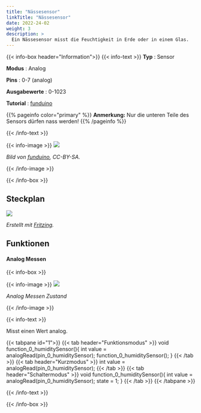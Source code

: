```yaml
---
title: "Nässesensor"
linkTitle: "Nässesensor"
date: 2022-24-02
weight: 3
description: >
  Ein Nässesensor misst die Feuchtigkeit in Erde oder in einem Glas.
---
```


{{< info-box header="Information">}}
{{< info-text >}}
  **Typ** : Sensor

  **Modus** : Analog

  **Pins** : 0-7 (analog)

  **Ausgabewerte** : 0-1023

  **Tutorial** : [funduino](https://funduino.de/nr-17-feuchtigkeitssensor) 

  {{% pageinfo color="primary" %}}
**Anmerkung:** Nur die unteren Teile des Sensors dürfen nass werden!
{{% /pageinfo %}}

  {{< /info-text >}}

  {{< info-image >}}
   ![](https://funduinoshop.com/media/image/ed/1c/24/feuchtigkeitssensor-fuer-arduino-mikrocontroller-front.jpg)
   
   _Bild von [funduino](https://funduinoshop.com/media/image/ed/1c/24/feuchtigkeitssensor-fuer-arduino-mikrocontroller-front.jpg), CC-BY-SA._

  {{< /info-image >}}

{{< /info-box >}}

## Steckplan
![](/docs/connectionplan/steckplan_humiditysensor.png)
   
   _Erstellt mit [Fritzing](https://fritzing.org/)._

## Funktionen

#### Analog Messen

{{< info-box >}}

  {{< info-image >}}
   ![](/docs/components/humiditysensor.png)
   
   _Analog Messen Zustand_

  {{< /info-image >}}

{{< info-text >}}

Misst einen Wert analog.
  
  {{< tabpane id="1">}}
  {{< tab header="Funktionsmodus" >}}
void function_0_humiditySensor(){
int value = analogRead(pin_0_humiditySensor);
function_0_humiditySensor();
}
  {{< /tab >}}
  {{< tab header="Kurzmodus" >}}
int value = analogRead(pin_0_humiditySensor);
  {{< /tab >}}
  {{< tab header="Schaltermodus" >}}
void function_0_humiditySensor(){
int value = analogRead(pin_0_humiditySensor);
state = 1;
}
  {{< /tab >}}
{{< /tabpane >}}

  {{< /info-text >}}

{{< /info-box >}}